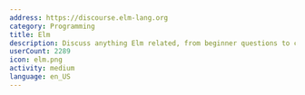 ```yaml
---
address: https://discourse.elm-lang.org
category: Programming
title: Elm
description: Discuss anything Elm related, from beginner questions to compiler design.
userCount: 2289
icon: elm.png
activity: medium
language: en_US
---
```


